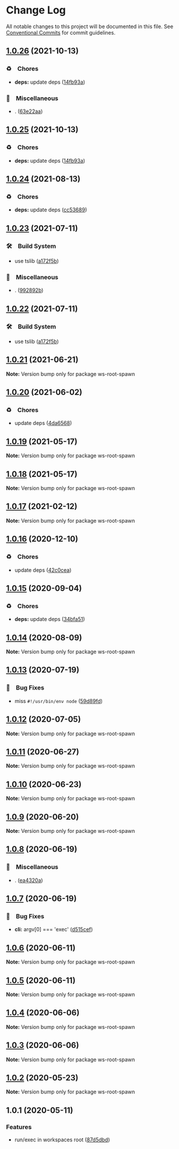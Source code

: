 # Change Log

All notable changes to this project will be documented in this file.
See [Conventional Commits](https://conventionalcommits.org) for commit guidelines.

## [1.0.26](https://github.com/bluelovers/ws-yarn-workspaces/compare/ws-root-spawn@1.0.24...ws-root-spawn@1.0.26) (2021-10-13)


### ♻️　Chores

* **deps:** update deps ([14fb93a](https://github.com/bluelovers/ws-yarn-workspaces/commit/14fb93abf9407f9eb230ed1282a8bd6c093c67aa))


### 🔖　Miscellaneous

* . ([63e22aa](https://github.com/bluelovers/ws-yarn-workspaces/commit/63e22aa01cf59659e0c5eeecb9b08aa17e83a9b2))





## [1.0.25](https://github.com/bluelovers/ws-yarn-workspaces/compare/ws-root-spawn@1.0.24...ws-root-spawn@1.0.25) (2021-10-13)


### ♻️　Chores

* **deps:** update deps ([14fb93a](https://github.com/bluelovers/ws-yarn-workspaces/commit/14fb93abf9407f9eb230ed1282a8bd6c093c67aa))





## [1.0.24](https://github.com/bluelovers/ws-yarn-workspaces/compare/ws-root-spawn@1.0.23...ws-root-spawn@1.0.24) (2021-08-13)


### ♻️　Chores

* **deps:** update deps ([cc53689](https://github.com/bluelovers/ws-yarn-workspaces/commit/cc53689dadd1334672807d4737c0e6400b15aba0))





## [1.0.23](https://github.com/bluelovers/ws-yarn-workspaces/compare/ws-root-spawn@1.0.21...ws-root-spawn@1.0.23) (2021-07-11)


### 🛠　Build System

* use tslib ([a172f5b](https://github.com/bluelovers/ws-yarn-workspaces/commit/a172f5b85b6b74256ebc8707435e0756adfd533a))


### 🔖　Miscellaneous

* . ([992892b](https://github.com/bluelovers/ws-yarn-workspaces/commit/992892bbf110cad2a8ee559521fc64506700e228))





## [1.0.22](https://github.com/bluelovers/ws-yarn-workspaces/compare/ws-root-spawn@1.0.21...ws-root-spawn@1.0.22) (2021-07-11)


### 🛠　Build System

* use tslib ([a172f5b](https://github.com/bluelovers/ws-yarn-workspaces/commit/a172f5b85b6b74256ebc8707435e0756adfd533a))





## [1.0.21](https://github.com/bluelovers/ws-yarn-workspaces/compare/ws-root-spawn@1.0.20...ws-root-spawn@1.0.21) (2021-06-21)

**Note:** Version bump only for package ws-root-spawn





## [1.0.20](https://github.com/bluelovers/ws-yarn-workspaces/compare/ws-root-spawn@1.0.19...ws-root-spawn@1.0.20) (2021-06-02)


### ♻️　Chores

* update deps ([4da6568](https://github.com/bluelovers/ws-yarn-workspaces/commit/4da65683a914d70a296533568d412df3f9a90e93))





## [1.0.19](https://github.com/bluelovers/ws-yarn-workspaces/compare/ws-root-spawn@1.0.17...ws-root-spawn@1.0.19) (2021-05-17)

**Note:** Version bump only for package ws-root-spawn





## [1.0.18](https://github.com/bluelovers/ws-yarn-workspaces/compare/ws-root-spawn@1.0.17...ws-root-spawn@1.0.18) (2021-05-17)

**Note:** Version bump only for package ws-root-spawn





## [1.0.17](https://github.com/bluelovers/ws-yarn-workspaces/compare/ws-root-spawn@1.0.16...ws-root-spawn@1.0.17) (2021-02-12)

**Note:** Version bump only for package ws-root-spawn





## [1.0.16](https://github.com/bluelovers/ws-yarn-workspaces/compare/ws-root-spawn@1.0.15...ws-root-spawn@1.0.16) (2020-12-10)


### ♻️　Chores

* update deps ([42c0cea](https://github.com/bluelovers/ws-yarn-workspaces/commit/42c0cea71062526ba664c8b5cf0888c0d15a1359))





## [1.0.15](https://github.com/bluelovers/ws-yarn-workspaces/compare/ws-root-spawn@1.0.14...ws-root-spawn@1.0.15) (2020-09-04)


### ♻️　Chores

* **deps:** update deps ([34bfa51](https://github.com/bluelovers/ws-yarn-workspaces/commit/34bfa51ebe13e7d6b9289001c16cf3cfb33d477d))





## [1.0.14](https://github.com/bluelovers/ws-yarn-workspaces/compare/ws-root-spawn@1.0.13...ws-root-spawn@1.0.14) (2020-08-09)

**Note:** Version bump only for package ws-root-spawn





## [1.0.13](https://github.com/bluelovers/ws-yarn-workspaces/compare/ws-root-spawn@1.0.12...ws-root-spawn@1.0.13) (2020-07-19)


### 🐛　Bug Fixes

* miss `#!/usr/bin/env node` ([59d89fd](https://github.com/bluelovers/ws-yarn-workspaces/commit/59d89fd7f9b1c62bb0cd4caeea160ae1a1ac9dc2))





## [1.0.12](https://github.com/bluelovers/ws-yarn-workspaces/compare/ws-root-spawn@1.0.11...ws-root-spawn@1.0.12) (2020-07-05)

**Note:** Version bump only for package ws-root-spawn





## [1.0.11](https://github.com/bluelovers/ws-yarn-workspaces/compare/ws-root-spawn@1.0.10...ws-root-spawn@1.0.11) (2020-06-27)

**Note:** Version bump only for package ws-root-spawn





## [1.0.10](https://github.com/bluelovers/ws-yarn-workspaces/compare/ws-root-spawn@1.0.9...ws-root-spawn@1.0.10) (2020-06-23)

**Note:** Version bump only for package ws-root-spawn





## [1.0.9](https://github.com/bluelovers/ws-yarn-workspaces/compare/ws-root-spawn@1.0.8...ws-root-spawn@1.0.9) (2020-06-20)

**Note:** Version bump only for package ws-root-spawn





## [1.0.8](https://github.com/bluelovers/ws-yarn-workspaces/compare/ws-root-spawn@1.0.7...ws-root-spawn@1.0.8) (2020-06-19)


### 🔖　Miscellaneous

* . ([ea4320a](https://github.com/bluelovers/ws-yarn-workspaces/commit/ea4320a8885ccaa448e343856818d08cfc2f1992))





## [1.0.7](https://github.com/bluelovers/ws-yarn-workspaces/compare/ws-root-spawn@1.0.6...ws-root-spawn@1.0.7) (2020-06-19)


### 🐛　Bug Fixes

* **cli:** argv[0] === 'exec' ([d515cef](https://github.com/bluelovers/ws-yarn-workspaces/commit/d515cef489a60cc1759cedfbef6c79548933671c))





## [1.0.6](https://github.com/bluelovers/ws-yarn-workspaces/compare/ws-root-spawn@1.0.5...ws-root-spawn@1.0.6) (2020-06-11)

**Note:** Version bump only for package ws-root-spawn





## [1.0.5](https://github.com/bluelovers/ws-yarn-workspaces/compare/ws-root-spawn@1.0.4...ws-root-spawn@1.0.5) (2020-06-11)

**Note:** Version bump only for package ws-root-spawn





## [1.0.4](https://github.com/bluelovers/ws-yarn-workspaces/compare/ws-root-spawn@1.0.3...ws-root-spawn@1.0.4) (2020-06-06)

**Note:** Version bump only for package ws-root-spawn





## [1.0.3](https://github.com/bluelovers/ws-yarn-workspaces/compare/ws-root-spawn@1.0.2...ws-root-spawn@1.0.3) (2020-06-06)

**Note:** Version bump only for package ws-root-spawn





## [1.0.2](https://github.com/bluelovers/ws-yarn-workspaces/compare/ws-root-spawn@1.0.1...ws-root-spawn@1.0.2) (2020-05-23)

**Note:** Version bump only for package ws-root-spawn





## 1.0.1 (2020-05-11)


### Features

* run/exec in workspaces root ([87d5dbd](https://github.com/bluelovers/ws-yarn-workspaces/commit/87d5dbd01b08400e6690aca858fe446f4cb2eb58))
